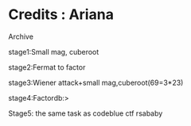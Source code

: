 # Credits : Ariana

Archive

stage1:Small mag, cuberoot

stage2:Fermat to factor

stage3:Wiener attack+small mag,cuberoot(69=3*23)

stage4:Factordb:>

Stage5: the same task as codeblue ctf rsababy
